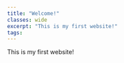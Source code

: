 ```yaml
---
title: "Welcome!"
classes: wide
excerpt: "This is my first website!"
tags: 
---
```


This is my first website!
